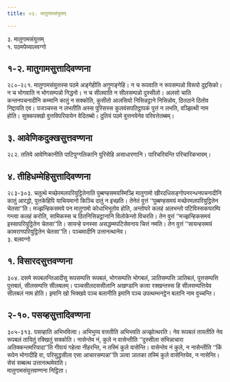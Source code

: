 ```yaml
---
title: ०३. मातुगामसंयुत्तम्

---
```

३. मातुगामसंयुत्तम्  
१. पठमपेय्यालवग्गो  


## १-२. मातुगामसुत्तादिवण्णना

२८०-२८१. मातुगामसंयुत्तस्स पठमे अङ्गेहीति अगुणङ्गेहि। न च रूपवाति न रूपसम्पन्नो विरूपो दुद्दसिको। न च भोगवाति न भोगसम्पन्नो निद्धनो। न च सीलवाति न सीलसम्पन्नो दुस्सीलो। अलसो चाति कन्तनपचनादीनि कम्मानि कातुं न सक्कोति, कुसीतो आलसियो निसिन्नट्ठाने निसिन्नोव, ठितठाने ठितोव निद्दायति एव। पजञ्चस्स न लभतीति अस्स पुरिसस्स कुलवंसपतिट्ठापकं पुत्तं न लभति, वञ्झित्थी नाम होति। सुक्कपक्खो वुत्तविपरियायेन वेदितब्बो। दुतियं पठमे वुत्तनयेनेव परिवत्तेतब्बम्।  


## ३. आवेणिकदुक्खसुत्तवण्णना

२८२. ततिये आवेणिकानीति पाटिपुग्गलिकानि पुरिसेहि असाधारणानि। पारिचरियन्ति परिचारिकभावम्।  


## ४. तीहिधम्मेहिसुत्तादिवण्णना

२८३-३०३. चतुत्थे मच्छेरमलपरियुट्ठितेनाति पुब्बण्हसमयस्मिञ्हि मातुगामो खीरदधिसङ्गोपनरन्धनपचनादीनि कातुं आरद्धो, पुत्तकेहिपि याचियमानो किञ्चि दातुं न इच्छति। तेनेतं वुत्तं ‘‘पुब्बण्हसमयं मच्छेरमलपरियुट्ठितेन चेतसा’’ति। मज्झन्हिकसमये पन मातुगामो कोधाभिभूतोव होति, अन्तोघरे कलहं अलभन्तो पटिविस्सकघरम्पि गन्त्वा कलहं करोति, सामिकस्स च ठितनिसिन्नट्ठानानि विलोकेन्तो विचरति। तेन वुत्तं ‘‘मज्झन्हिकसमयं इस्सापरियुट्ठितेन चेतसा’’ति। सायन्हे पनस्सा असद्धम्मपटिसेवनाय चित्तं नमति। तेन वुत्तं ‘‘सायन्हसमयं कामरागपरियुट्ठितेन चेतसा’’ति। पञ्चमादीनि उत्तानत्थानेव।  
३. बलवग्गो  


## १. विसारदसुत्तवण्णना

३०४. दसमे रूपबलन्तिआदीसु रूपसम्पत्ति रूपबलं, भोगसम्पत्ति भोगबलं, ञातिसम्पत्ति ञातिबलं, पुत्तसम्पत्ति पुत्तबलं, सीलसम्पत्ति सीलबलम्। पञ्चसीलदससीलानि अखण्डानि कत्वा रक्खन्तस्स हि सीलसम्पत्तियेव सीलबलं नाम होति। इमानि खो भिक्खवे पञ्च बलानीति इमानि पञ्च उपत्थम्भनट्ठेन बलानि नाम वुच्चन्ति।  


## २-१०. पसय्हसुत्तादिवण्णना

३०५-३१३. पसय्हाति अभिभवित्वा। अभिभुय्य वत्ततीति अभिभवति अज्झोत्थरति। नेव रूपबलं तायतीति नेव रूपबलं तायितुं रक्खितुं सक्कोति। नासेन्तेव नं, कुले न वासेन्तीति ‘‘दुस्सीला संभिन्नाचारा अतिक्कन्तमरियादा’’ति गीवायं गहेत्वा नीहरन्ति, न तस्मिं कुले वासेन्ति। वासेन्तेव नं कुले, न नासेन्तीति ‘‘किं रूपेन भोगादीहि वा, परिसुद्धसीला एसा आचारसम्पन्ना’’ति ञत्वा ञातका तस्मिं कुले वासेन्तियेव, न नासेन्ति। सेसं सब्बत्थ उत्तानत्थमेवाति।  
मातुगामसंयुत्तवण्णना निट्ठिता।  